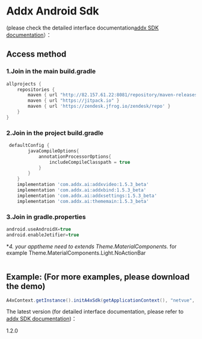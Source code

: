 #  **Addx Android Sdk**

(please check the detailed interface documentation[addx SDK documentation](https://docs.vicoo.tech/#/app/androidSdk "addx SDK documentation")）：

## Access method
### 1.Join in the main build.gradle

```groovy
allprojects {
    repositories {
        maven { url "http://82.157.61.22:8081/repository/maven-releases" }
        maven { url "https://jitpack.io" }
        maven { url 'https://zendesk.jfrog.io/zendesk/repo' }
    }
}
```
### 2.Join in the project build.gradle
```groovy
 defaultConfig {
        javaCompileOptions{
            annotationProcessorOptions{
                includeCompileClasspath = true
            }
        }
    }
    implementation 'com.addx.ai:addxvideo:1.5.3_beta'
    implementation 'com.addx.ai:addxbind:1.5.3_beta'
    implementation 'com.addx.ai:addxsettings:1.5.3_beta'
    implementation 'com.addx.ai:thememain:1.5.3_beta'
```
### 3.Join in gradle.properties
```groovy
android.useAndroidX=true
android.enableJetifier=true
```
**4. your apptheme need to extends Theme.MaterialComponents.* for example  Theme.MaterialComponents.Light.NoActionBar
```
```
## Example: (For more examples, please download the demo)
```java
A4xContext.getInstance().initA4xSdk(getApplicationContext(), "netvue", "zh", "CN", AddxContext.BuildEnv.STAGING, AddxNode.STRAGE_NODE_CN, token, null);
```

The latest version (for detailed interface documentation, please refer to [addx SDK documentation](https://docs.vicoo.tech/#/app/androidSdk "addx SDK documentation"))：

1.2.0
